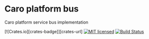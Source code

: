 # Caro platform bus

Caro platform service bus implementation

[![Crates.io][crates-badge]][crates-url]
[![MIT licensed][mit-badge]][mit-url]
[![Build Status][actions-badge]][actions-url]

[mit-badge]: https://img.shields.io/badge/license-MIT-blue.svg
[mit-url]: https://github.com/caro-platform/caro-bus/blob/main/LICENSE
[actions-badge]: https://github.com/caro-platform/caro-bus/actions/workflows/rust.yml/badge.svg
[actions-url]: https://github.com/caro-platform/caro-bus/actions/workflows/rust.yml